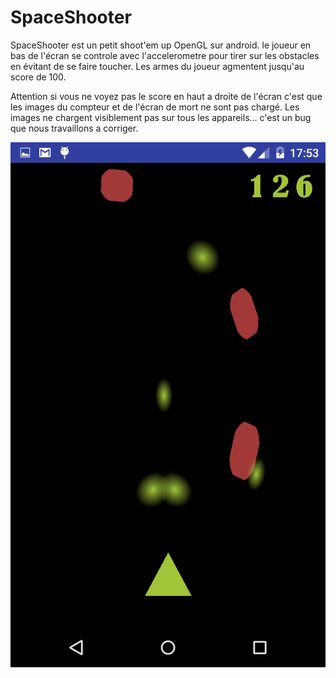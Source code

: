 # SpaceShooter
SpaceShooter est un petit shoot'em up OpenGL sur android. le joueur en bas de l'écran se controle
avec l'accelerometre pour tirer sur les obstacles en évitant de se faire toucher.
Les armes du joueur agmentent jusqu'au score de 100.

Attention si vous ne voyez pas le score en haut a droite de l'écran c'est que les images du compteur
et de l'écran de mort ne sont pas chargé. Les images ne chargent visiblement pas sur tous les
appareils... c'est un bug que nous travaillons a corriger.

![preview](preview.png)
